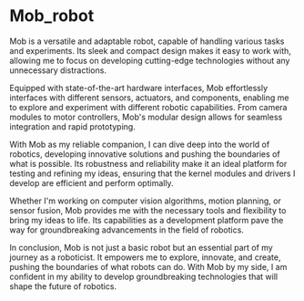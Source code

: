 # Mob_robot
Mob is a versatile and adaptable robot, capable of handling various tasks and experiments. Its sleek and compact design makes it easy to work with, allowing me to focus on developing cutting-edge technologies without any unnecessary distractions.

Equipped with state-of-the-art hardware interfaces, Mob effortlessly interfaces with different sensors, actuators, and components, enabling me to explore and experiment with different robotic capabilities. From camera modules to motor controllers, Mob's modular design allows for seamless integration and rapid prototyping.

With Mob as my reliable companion, I can dive deep into the world of robotics, developing innovative solutions and pushing the boundaries of what is possible. Its robustness and reliability make it an ideal platform for testing and refining my ideas, ensuring that the kernel modules and drivers I develop are efficient and perform optimally.

Whether I'm working on computer vision algorithms, motion planning, or sensor fusion, Mob provides me with the necessary tools and flexibility to bring my ideas to life. Its capabilities as a development platform pave the way for groundbreaking advancements in the field of robotics.

In conclusion, Mob is not just a basic robot but an essential part of my journey as a roboticist. It empowers me to explore, innovate, and create, pushing the boundaries of what robots can do. With Mob by my side, I am confident in my ability to develop groundbreaking technologies that will shape the future of robotics.

